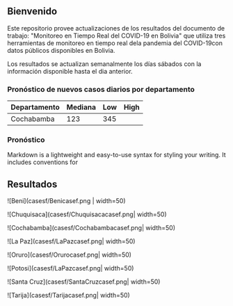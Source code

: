 ## Bienvenido

Este repositorio provee actualizaciones de los resultados del documento de trabajo: "Monitoreo en Tiempo Real del COVID-19 en Bolivia" que utiliza tres herramientas de monitoreo en tiempo real dela  pandemia  del  COVID-19con  datos  públicos  disponibles  en  Bolivia.

Los resultados se actualizan semanalmente los días sábados con la información disponible hasta el dia anterior.

### Pronóstico de nuevos casos diarios por departamento

Departamento| Mediana | Low      | High
------------|---------|----------|---------
Cochabamba  | 123     | 345      |

### Pronóstico

Markdown is a lightweight and easy-to-use syntax for styling your writing. It includes conventions for

## Resultados
![Beni](casesf/Benicasef.png | width=50)

![Chuquisaca](casesf/Chuquisacacasef.png| width=50)

![Cochabamba](casesf/Cochabambacasef.png| width=50)

![La Paz](casesf/LaPazcasef.png| width=50)

![Oruro](casesf/Orurocasef.png| width=50)

![Potosi](casesf/LaPazcasef.png| width=50)

![Santa Cruz](casesf/SantaCruzcasef.png| width=50)

![Tarija](casesf/Tarijacasef.png| width=50)
